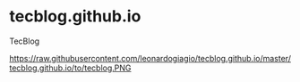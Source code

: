 # tecblog.github.io
TecBlog

https://raw.githubusercontent.com/leonardogiagio/tecblog.github.io/master/tecblog.github.io/to/tecblog.PNG

